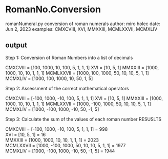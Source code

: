 # RomanNo.Conversion
romanNumeral.py
conversion of roman numerals
author: miro holec
date: Jun 2, 2023
examples: CMXCVIII, XVI, MMXXIII, MCMLXXVII, MCMXLIV


## output

Step 1: Conversion of Roman Numbers into a list of decimals

CMXCVIII = [100, 1000, 10, 100, 5, 1, 1, 1]
XVI = [10, 5, 1]
MMXXIII = [1000, 1000, 10, 10, 1, 1, 1]
MCMLXXVII = [1000, 100, 1000, 50, 10, 10, 5, 1, 1]
MCMXLIV = [1000, 100, 1000, 10, 50, 1, 5]

Step 2: Assessment of the correct mathematical operators

CMXCVIII = [-100, 1000, -10, 100, 5, 1, 1, 1]
XVI = [10, 5, 1]
MMXXIII = [1000, 1000, 10, 10, 1, 1, 1]
MCMLXXVII = [1000, -100, 1000, 50, 10, 10, 5, 1, 1]
MCMXLIV = [1000, -100, 1000, -10, 50, -1, 5]

Step 3: Calculate the sum of the values of each roman number
RESUSLTS

CMXCVIII    =  [-100, 1000, -10, 100, 5, 1, 1, 1]        =  998       
XVI         =  [10, 5, 1]                                =  16        
MMXXIII     =  [1000, 1000, 10, 10, 1, 1, 1]             =  2023      
MCMLXXVII   =  [1000, -100, 1000, 50, 10, 10, 5, 1, 1]   =  1977      
MCMXLIV     =  [1000, -100, 1000, -10, 50, -1, 5]        =  1944 
